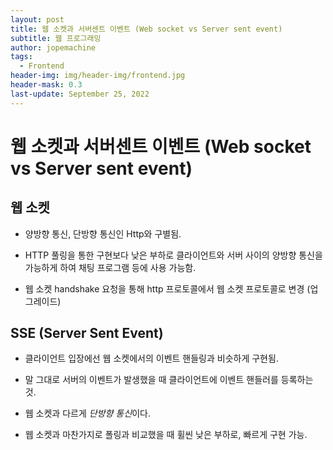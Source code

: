 ```yaml
---
layout: post
title: 웹 소켓과 서버센트 이벤트 (Web socket vs Server sent event)
subtitle: 웹 프로그래밍
author: jopemachine
tags:
  - Frontend
header-img: img/header-img/frontend.jpg
header-mask: 0.3
last-update: September 25, 2022
---
```


# 웹 소켓과 서버센트 이벤트 (Web socket vs Server sent event)

## 웹 소켓

- 양방향 통신, 단방향 통신인 Http와 구별됨.

- HTTP 풀링을 통한 구현보다 낮은 부하로 클라이언트와 서버 사이의 양방향 통신을 가능하게 하여 채팅 프로그램 등에 사용 가능함.

- 웹 소켓 handshake 요청을 통해 http 프로토콜에서 웹 소켓 프로토콜로 변경 (업그레이드)

## SSE (Server Sent Event)

- 클라이언트 입장에선 웹 소켓에서의 이벤트 핸들링과 비슷하게 구현됨.

- 말 그대로 서버의 이벤트가 발생했을 때 클라이언트에 이벤트 핸들러를 등록하는 것.

- 웹 소켓과 다르게 *단방향 통신*이다.

- 웹 소켓과 마찬가지로 폴링과 비교했을 때 휠씬 낮은 부하로, 빠르게 구현 가능.
